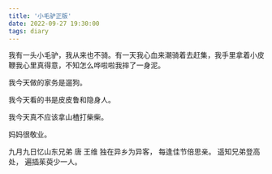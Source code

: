 ```yaml
---
title: '小毛驴正版'
date: 2022-09-27 19:30:00
tags: diary
---
```

我有一头小毛驴，我从来也不骑。有一天我心血来潮骑着去赶集，我手里拿着小皮鞭我心里真得意，不知怎么哗啦啦我摔了一身泥。

我今天做的家务是遛狗。

我今天看的书是皮皮鲁和隐身人。

我今天真不应该拿山楂打柴柴。

妈妈很敬业。

九月九日忆山东兄弟 唐 王维
独在异乡为异客，
每逢佳节倍思亲。
遥知兄弟登高处，
遍插茱萸少一人。
